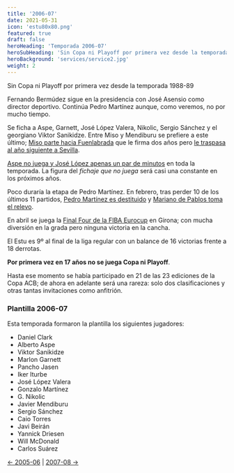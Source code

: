 ```yaml
---
title: '2006-07'
date: 2021-05-31
icon: 'estu80x80.png'
featured: true
draft: false
heroHeading: 'Temporada 2006-07'
heroSubHeading: 'Sin Copa ni Playoff por primera vez desde la temporada 1988-89'
heroBackground: 'services/service2.jpg'
weight: 2
---
```


Sin Copa ni Playoff por primera vez desde la temporada 1988-89

Fernando Bermúdez sigue en la presidencia con José Asensio como director deportivo. Continúa Pedro Martínez aunque, como veremos, no por mucho tiempo.

Se ficha a Aspe, Garnett, José López Valera, Nikolic, Sergio Sánchez y el georgiano Viktor Sanikidze. Entre Miso y Mendiburu se prefiere a este último; [Miso parte hacia Fuenlabrada](https://www.movistarestudiantes.com/prensa/noticias/andres-miso-pone-rumbo-al-alta-gestion-fuenlabrada/) que le firma dos años pero [le traspasa al año siguiente a Sevilla](http://area18deportes.blogspot.com/2011/03/andres-miso-gracias-fuenlabrada-pude.html).

[Aspe no juega y José López apenas un par de minutos](https://www.acb.com/club/estadisticas/id/6/temporada_id/2006) en toda la temporada. La figura del *fichaje que no juega* será casi una constante en los próximos años.

Poco duraría la etapa de Pedro Martínez. En febrero, tras perder 10 de los últimos 11 partidos, [Pedro Martínez es destituido](https://elpais.com/deportes/2007/02/07/actualidad/1170836514_850215.html) y [Mariano de Pablos toma el relevo](https://www.movistarestudiantes.com/prensa/noticias/mariano-de-pablos-nuevo-entrenador-del-mmt-estudiantes/).

En abril se juega la [Final Four de la FIBA Eurocup](https://www.movistarestudiantes.com/prensa/noticias/10-anos-de-la-otra-final-four-girona-2007/) en Girona; con mucha diversión en la grada pero ninguna victoria en la cancha.

El Estu es 9º al final de la liga regular con un balance de 16 victorias frente a 18 derrotas.

**Por primera vez en 17 años no se juega Copa ni Playoff**.

Hasta ese momento se había participado en 21 de las 23 ediciones de la Copa ACB; de ahora en adelante será una rareza: solo dos clasificaciones y otras tantas invitaciones como anfitrión.

### Plantilla 2006-07

Esta temporada formaron la plantilla los siguientes jugadores:

- Daniel Clark
- Alberto Aspe
- Viktor Sanikidze
- Marlon Garnett
- Pancho Jasen
- Iker Iturbe
- José López Valera
- Gonzalo Martínez
- G. Nikolic
- Javier Mendiburu
- Sergio Sánchez
- Caio Torres
- Javi Beirán
- Yannick Driesen
- Will McDonald
- Carlos Suárez

[← 2005-06](https://nuestroestu.es/cronologia/2005-06/) | [2007-08 →](https://nuestroestu.es/cronologia/2007-08/)